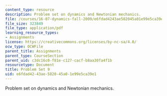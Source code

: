 ```yaml
---
content_type: resource
description: Problem set on dynamics and Newtonian mechanics.
file: /courses/16-07-dynamics-fall-2009/e6fdad4243ae582045a01e99e5ca39e1_MIT16_07F09_hw09.pdf
file_size: 323849
file_type: application/pdf
learning_resource_types:
- Assignments
license: https://creativecommons.org/licenses/by-nc-sa/4.0/
ocw_type: OCWFile
parent_title: Assignments
parent_type: CourseSection
parent_uid: c3dc16c0-f81e-c127-cacf-b8aa30fa4f1b
resourcetype: Document
title: Problem Set 9
uid: e6fdad42-43ae-5820-45a0-1e99e5ca39e1
---
```

Problem set on dynamics and Newtonian mechanics.